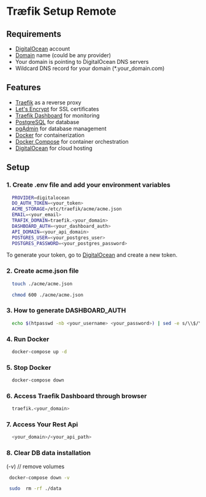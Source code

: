 # Træfik Setup Remote

## Requirements

- [DigitalOcean](https://www.digitalocean.com/) account
- [Domain](https://www.namecheap.com/) name (could be any provider)
- Your domain is pointing to DigitalOcean DNS servers
- Wildcard DNS record for your domain (*.your_domain.com)

## Features

- [Traefik](https://traefik.io/) as a reverse proxy
- [Let's Encrypt](https://letsencrypt.org/) for SSL certificates
- [Traefik Dashboard](https://docs.traefik.io/operations/dashboard/) for monitoring
- [PostgreSQL](https://www.postgresql.org/) for database
- [pgAdmin](https://www.pgadmin.org/) for database management
- [Docker](https://www.docker.com/) for containerization
- [Docker Compose](https://docs.docker.com/compose/) for container orchestration
- [DigitalOcean](https://www.digitalocean.com/) for cloud hosting

## Setup

### 1. Create .env file and add your environment variables

```bash
  PROVIDER=digitalocean
  DO_AUTH_TOKEN=<your_token>
  ACME_STORAGE=/etc/traefik/acme/acme.json
  EMAIL=<your_email>
  TRAFIK_DOMAIN=traefik.<your_domain>
  DASHBOARD_AUTH=<your_dashboard_auth>
  API_DOMAIN=<your_api_domain>
  POSTGRES_USER=<your_postgres_user>
  POSTGRES_PASSWORD=<your_postgres_password>
```

To generate your token, go to [DigitalOcean](https://cloud.digitalocean.com/account/api/tokens) and create a new token.

### 2. Create acme.json file

```bash
  touch ./acme/acme.json
```

```bash
  chmod 600 ./acme/acme.json
```

### 3. How to generate DASHBOARD_AUTH

```bash
  echo $(htpasswd -nb <your_username> <your_password>) | sed -e s/\\$/\\$\\$/g
```

### 4. Run Docker

```bash
  docker-compose up -d
```

### 5. Stop Docker

```bash
  docker-compose down
```

### 6. Access Traefik Dashboard through browser

```bash
  traefik.<your_domain>
```

### 7. Access Your Rest Api

```bash
  <your_domain>/<your_api_path>
```

### 8. Clear DB data installation

(-v) // remove volumes
```bash
 docker-compose down -v 
```

```bash
 sudo  rm -rf ./data
```

